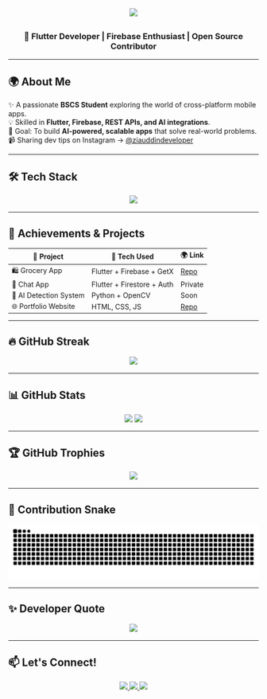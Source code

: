 <h1 align="center">
  <img src="https://capsule-render.vercel.app/api?type=rect&color=000000&height=60&section=header&text=Hi+👋,+I'm+Zia+Ud+Din&fontSize=30&fontColor=ffffff&animation=fadeIn" />
</h1>





<h3 align="center">🚀 Flutter Developer | Firebase Enthusiast | Open Source Contributor</h3>

---

## 🌍 About Me
✨ A passionate **BSCS Student** exploring the world of cross-platform mobile apps.  
💡 Skilled in **Flutter, Firebase, REST APIs, and AI integrations**.  
🎯 Goal: To build **AI-powered, scalable apps** that solve real-world problems.  
📹 Sharing dev tips on Instagram → [@ziauddindeveloper](https://instagram.com/ziauddindeveloper)  

---

## 🛠️ Tech Stack
<p align="center">
  <img src="https://skillicons.dev/icons?i=dart,flutter,firebase,sqlite,python,cpp,git,github,postman" />
</p>

---

## 🌟 Achievements & Projects
<div align="center">

| 🚀 Project | 🔧 Tech Used | 🌍 Link |
|------------|--------------|---------|
| 🛍️ Grocery App | Flutter + Firebase + GetX | [Repo](https://github.com/Ziauddin-developer/Grocery-App-Admin-Side) |
| 📲 Chat App | Flutter + Firestore + Auth | Private |
| 🤖 AI Detection System | Python + OpenCV | Soon |
| 🌐 Portfolio Website | HTML, CSS, JS | [Repo](https://github.com/Ziauddin-developer/portfolio_web) |

</div>

---

## 🔥 GitHub Streak
<p align="center">
  <img src="https://streak-stats.demolab.com?user=Ziauddin-developer&theme=gruvbox&hide_border=true" />
</p>

---

## 📊 GitHub Stats
<p align="center">
  <img src="https://github-readme-stats.vercel.app/api?username=Ziauddin-developer&show_icons=true&theme=gruvbox&hide_border=true" height="170"/>
  <img src="https://github-readme-stats.vercel.app/api/top-langs/?username=Ziauddin-developer&layout=compact&theme=gruvbox&hide_border=true" height="170"/>
</p>

---

## 🏆 GitHub Trophies
<p align="center">
  <img src="https://github-profile-trophy.vercel.app/?username=Ziauddin-developer&theme=onedark&column=4&margin-w=10&margin-h=10" />
</p>

---

## 🐍 Contribution Snake
<p align="center">
  <img src="https://raw.githubusercontent.com/Ziauddin-developer/Ziauddin-developer/output/github-contribution-grid-snake.svg" alt="snake animation" />
</p>

---

## ✨ Developer Quote
<p align="center">
  <img src="https://img.shields.io/badge/Code.+Create.+Conquer.-blueviolet?style=for-the-badge&logo=flutter&logoColor=white" />
</p>

---

## 📫 Let's Connect!
<p align="center">
  <a href="www.linkedin.com/in/ziauddin-developer-742406324">
    <img src="https://img.shields.io/badge/LinkedIn-0A66C2?style=for-the-badge&logo=linkedin&logoColor=white" />
  </a>
  <a href="mailto:ziauddin.dev@example.com">
    <img src="https://img.shields.io/badge/Gmail-D14836?style=for-the-badge&logo=gmail&logoColor=white" />
  </a>
  <a href="https://www.instagram.com/codewithzia">
    <img src="https://img.shields.io/badge/Instagram-E4405F?style=for-the-badge&logo=instagram&logoColor=white" />
  </a>
</p>
